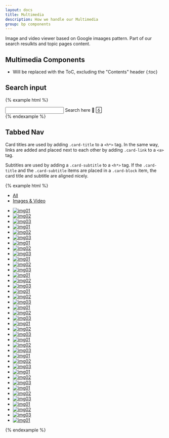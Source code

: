 ```yaml
---
layout: docs
title: Multimedia
description: How we handle our Multimedia
group: bp components
---
```


Image and video viewer based on Google imaages pattern. Part of our search resulkts and topic pages content. 

## Multimedia Components

* Will be replaced with the ToC, excluding the "Contents" header
{:toc}

## Search input

{% example html %}
<div class="search-input">
  <input type="text">
  <span class="searchHighlight"></span>
  <span class="bar"></span>
  <label>Search here</label>
  <span class="material-icons">&#xE8B6;</span>
  <span class="material-icons">&#xE14C;</span>
</div>
{% endexample %}

## Tabbed Nav

Card titles are used by adding `.card-title` to a `<h*>` tag. In the same way, links are added and placed next to each other by adding `.card-link` to  a `<a>` tag.

Subtitles are used by adding a `.card-subtitle` to a `<h*>` tag. If the `.card-title` and the `.card-subtitle` items are placed in a `.card-block` item, the card title and subtitle are aligned nicely.

  {% example html %}
  <div class="container serp"> <!--- container -->
    <div class="row">
      <div class="col-md-8">
        <ul class="nav nav-tabs">
          <li class="nav-item">
            <a class="nav-link" data-toggle="tab" href="#all" role="tab">All</a>
          </li>
          <li class="nav-item">
            <a class="nav-link active" data-toggle="tab" href="#multimedia" role="tab">Images &amp; Video</a>
          </li>
        </ul>
      </div>
      <ul id="og-grid" class="og-grid">
					<li>
						<a href="#" data-largesrc="../../../css/images/multimedia/1.jpg" data-title="Monoclonal gammopathy of undetermined significance" data-description="Natural history of Coxiella burnetii and serological/PCR results. Ac+: positive for antibodies to C burnetii, Ac++: strongly positive for antibodies to C burnetii, Ac-: negative for antibodies to C burnetii, PCR+: positive PCR for C burnetii, PCR++: strongly positive PCR for C burnetii, PCR-: negative PCR for C burnetii" data-citation="Eldin C, et al. Clin Microbiol Rev 2016; used with permission">
							<img src="../../../css/images/multimedia/thumbs/1.jpg" alt="img01">
						</a>
					</li>
					<li>
						<a href="#" data-largesrc="../../../css/images/multimedia/2.jpg" data-title="COPD" data-description="Natural history of Coxiella burnetii and serological/PCR results. Ac+: positive for antibodies to C burnetii, Ac++: strongly positive for antibodies to C burnetii, Ac-: negative for antibodies to C burnetii, PCR+: positive PCR for C burnetii, PCR++: strongly positive PCR for C burnetii, PCR-: negative PCR for C burnetii">
							<img src="../../../css/images/multimedia/thumbs/2.jpg" alt="img02">
						</a>
					</li>
					<li>
						<a href="#" data-largesrc="../../../css/images/multimedia/3.jpg" data-title="Bartonella infection" data-description="Natural history of Coxiella burnetii and serological/PCR results. Ac+: positive for antibodies to C burnetii, Ac++: strongly positive for antibodies to C burnetii, Ac-: negative for antibodies to C burnetii, PCR+: positive PCR for C burnetii, PCR++: strongly positive PCR for C burnetii, PCR-: negative PCR for C burnetii">
							<img src="../../../css/images/multimedia/thumbs/3.jpg" alt="img03">
						</a>
					</li>
					<li>
						<a href="#" data-largesrc="../../../css/images/multimedia/1.jpg" data-title="Monoclonal gammopathy of undetermined significance" data-description="Natural history of Coxiella burnetii and serological/PCR results. Ac+: positive for antibodies to C burnetii, Ac++: strongly positive for antibodies to C burnetii, Ac-: negative for antibodies to C burnetii, PCR+: positive PCR for C burnetii, PCR++: strongly positive PCR for C burnetii, PCR-: negative PCR for C burnetii">
							<img src="../../../css/images/multimedia/thumbs/1.jpg" alt="img01">
						</a>
					</li>
					<li>
						<a href="#" data-largesrc="../../../css/images/multimedia/2.jpg" data-title="COPD" data-description="Natural history of Coxiella burnetii and serological/PCR results. Ac+: positive for antibodies to C burnetii, Ac++: strongly positive for antibodies to C burnetii, Ac-: negative for antibodies to C burnetii, PCR+: positive PCR for C burnetii, PCR++: strongly positive PCR for C burnetii, PCR-: negative PCR for C burnetii">
							<img src="../../../css/images/multimedia/thumbs/2.jpg" alt="img02">
						</a>
					</li>
					<li>
						<a href="#" data-largesrc="../../../css/images/multimedia/3.jpg" data-title="Bartonella infection" data-description="Natural history of Coxiella burnetii and serological/PCR results. Ac+: positive for antibodies to C burnetii, Ac++: strongly positive for antibodies to C burnetii, Ac-: negative for antibodies to C burnetii, PCR+: positive PCR for C burnetii, PCR++: strongly positive PCR for C burnetii, PCR-: negative PCR for C burnetii">
							<img src="../../../css/images/multimedia/thumbs/3.jpg" alt="img03">
						</a>
					</li>
					<li>
						<a href="#" data-largesrc="../../../css/images/multimedia/1.jpg" data-title="Monoclonal gammopathy of undetermined significance" data-description="Natural history of Coxiella burnetii and serological/PCR results. Ac+: positive for antibodies to C burnetii, Ac++: strongly positive for antibodies to C burnetii, Ac-: negative for antibodies to C burnetii, PCR+: positive PCR for C burnetii, PCR++: strongly positive PCR for C burnetii, PCR-: negative PCR for C burnetii">
							<img src="../../../css/images/multimedia/thumbs/1.jpg" alt="img01">
						</a>
					</li>
					<li>
						<a href="#" data-largesrc="../../../css/images/multimedia/2.jpg" data-title="COPD" data-description="Natural history of Coxiella burnetii and serological/PCR results. Ac+: positive for antibodies to C burnetii, Ac++: strongly positive for antibodies to C burnetii, Ac-: negative for antibodies to C burnetii, PCR+: positive PCR for C burnetii, PCR++: strongly positive PCR for C burnetii, PCR-: negative PCR for C burnetii">
							<img src="../../../css/images/multimedia/thumbs/2.jpg" alt="img02">
						</a>
					</li>
					<li>
						<a href="#" data-largesrc="../../../css/images/multimedia/3.jpg" data-title="Bartonella infection" data-description="Natural history of Coxiella burnetii and serological/PCR results. Ac+: positive for antibodies to C burnetii, Ac++: strongly positive for antibodies to C burnetii, Ac-: negative for antibodies to C burnetii, PCR+: positive PCR for C burnetii, PCR++: strongly positive PCR for C burnetii, PCR-: negative PCR for C burnetii">
							<img src="../../../css/images/multimedia/thumbs/3.jpg" alt="img03">
						</a>
					</li>
					<li>
						<a href="#" data-largesrc="../../../css/images/multimedia/1.jpg" data-title="Monoclonal gammopathy of undetermined significance" data-description="Natural history of Coxiella burnetii and serological/PCR results. Ac+: positive for antibodies to C burnetii, Ac++: strongly positive for antibodies to C burnetii, Ac-: negative for antibodies to C burnetii, PCR+: positive PCR for C burnetii, PCR++: strongly positive PCR for C burnetii, PCR-: negative PCR for C burnetii">
							<img src="../../../css/images/multimedia/thumbs/1.jpg" alt="img01">
						</a>
					</li>
					<li>
						<a href="#" data-largesrc="../../../css/images/multimedia/2.jpg" data-title="COPD" data-description="Natural history of Coxiella burnetii and serological/PCR results. Ac+: positive for antibodies to C burnetii, Ac++: strongly positive for antibodies to C burnetii, Ac-: negative for antibodies to C burnetii, PCR+: positive PCR for C burnetii, PCR++: strongly positive PCR for C burnetii, PCR-: negative PCR for C burnetii">
							<img src="../../../css/images/multimedia/thumbs/2.jpg" alt="img02">
						</a>
					</li>
					<li>
						<a href="#" data-largesrc="../../../css/images/multimedia/3.jpg" data-title="Bartonella infection" data-description="Natural history of Coxiella burnetii and serological/PCR results. Ac+: positive for antibodies to C burnetii, Ac++: strongly positive for antibodies to C burnetii, Ac-: negative for antibodies to C burnetii, PCR+: positive PCR for C burnetii, PCR++: strongly positive PCR for C burnetii, PCR-: negative PCR for C burnetii">
							<img src="../../../css/images/multimedia/thumbs/3.jpg" alt="img03">
						</a>
					</li>
					<li>
						<a href="#" data-largesrc="../../../css/images/multimedia/1.jpg" data-title="Monoclonal gammopathy of undetermined significance" data-description="Natural history of Coxiella burnetii and serological/PCR results. Ac+: positive for antibodies to C burnetii, Ac++: strongly positive for antibodies to C burnetii, Ac-: negative for antibodies to C burnetii, PCR+: positive PCR for C burnetii, PCR++: strongly positive PCR for C burnetii, PCR-: negative PCR for C burnetii">
							<img src="../../../css/images/multimedia/thumbs/1.jpg" alt="img01">
						</a>
					</li>
					<li>
						<a href="#" data-largesrc="../../../css/images/multimedia/2.jpg" data-title="COPD" data-description="Natural history of Coxiella burnetii and serological/PCR results. Ac+: positive for antibodies to C burnetii, Ac++: strongly positive for antibodies to C burnetii, Ac-: negative for antibodies to C burnetii, PCR+: positive PCR for C burnetii, PCR++: strongly positive PCR for C burnetii, PCR-: negative PCR for C burnetii">
							<img src="../../../css/images/multimedia/thumbs/2.jpg" alt="img02">
						</a>
					</li>
					<li>
						<a href="#" data-largesrc="../../../css/images/multimedia/3.jpg" data-title="Bartonella infection" data-description="Natural history of Coxiella burnetii and serological/PCR results. Ac+: positive for antibodies to C burnetii, Ac++: strongly positive for antibodies to C burnetii, Ac-: negative for antibodies to C burnetii, PCR+: positive PCR for C burnetii, PCR++: strongly positive PCR for C burnetii, PCR-: negative PCR for C burnetii">
							<img src="../../../css/images/multimedia/thumbs/3.jpg" alt="img03">
						</a>
					</li>
					<li>
						<a href="#" data-largesrc="../../../css/images/multimedia/1.jpg" data-title="Monoclonal gammopathy of undetermined significance" data-description="Natural history of Coxiella burnetii and serological/PCR results. Ac+: positive for antibodies to C burnetii, Ac++: strongly positive for antibodies to C burnetii, Ac-: negative for antibodies to C burnetii, PCR+: positive PCR for C burnetii, PCR++: strongly positive PCR for C burnetii, PCR-: negative PCR for C burnetii">
							<img src="../../../css/images/multimedia/thumbs/1.jpg" alt="img01">
						</a>
					</li>
					<li>
						<a href="#" data-largesrc="../../../css/images/multimedia/2.jpg" data-title="COPD" data-description="Natural history of Coxiella burnetii and serological/PCR results. Ac+: positive for antibodies to C burnetii, Ac++: strongly positive for antibodies to C burnetii, Ac-: negative for antibodies to C burnetii, PCR+: positive PCR for C burnetii, PCR++: strongly positive PCR for C burnetii, PCR-: negative PCR for C burnetii">
							<img src="../../../css/images/multimedia/thumbs/2.jpg" alt="img02">
						</a>
					</li>
					<li>
						<a href="#" data-largesrc="../../../css/images/multimedia/3.jpg" data-title="Bartonella infection" data-description="Natural history of Coxiella burnetii and serological/PCR results. Ac+: positive for antibodies to C burnetii, Ac++: strongly positive for antibodies to C burnetii, Ac-: negative for antibodies to C burnetii, PCR+: positive PCR for C burnetii, PCR++: strongly positive PCR for C burnetii, PCR-: negative PCR for C burnetii">
							<img src="../../../css/images/multimedia/thumbs/3.jpg" alt="img03">
						</a>
					</li>
					<li>
						<a href="#" data-largesrc="../../../css/images/multimedia/1.jpg" data-title="Monoclonal gammopathy of undetermined significance" data-description="Natural history of Coxiella burnetii and serological/PCR results. Ac+: positive for antibodies to C burnetii, Ac++: strongly positive for antibodies to C burnetii, Ac-: negative for antibodies to C burnetii, PCR+: positive PCR for C burnetii, PCR++: strongly positive PCR for C burnetii, PCR-: negative PCR for C burnetii">
							<img src="../../../css/images/multimedia/thumbs/1.jpg" alt="img01">
						</a>
					</li>
					<li>
						<a href="#" data-largesrc="../../../css/images/multimedia/2.jpg" data-title="COPD" data-description="Natural history of Coxiella burnetii and serological/PCR results. Ac+: positive for antibodies to C burnetii, Ac++: strongly positive for antibodies to C burnetii, Ac-: negative for antibodies to C burnetii, PCR+: positive PCR for C burnetii, PCR++: strongly positive PCR for C burnetii, PCR-: negative PCR for C burnetii">
							<img src="../../../css/images/multimedia/thumbs/2.jpg" alt="img02">
						</a>
					</li>
					<li>
						<a href="#" data-largesrc="../../../css/images/multimedia/3.jpg" data-title="Bartonella infection" data-description="Natural history of Coxiella burnetii and serological/PCR results. Ac+: positive for antibodies to C burnetii, Ac++: strongly positive for antibodies to C burnetii, Ac-: negative for antibodies to C burnetii, PCR+: positive PCR for C burnetii, PCR++: strongly positive PCR for C burnetii, PCR-: negative PCR for C burnetii">
							<img src="../../../css/images/multimedia/thumbs/3.jpg" alt="img03">
						</a>
					</li>
					<li>
						<a href="#" data-largesrc="../../../css/images/multimedia/1.jpg" data-title="Monoclonal gammopathy of undetermined significance" data-description="Natural history of Coxiella burnetii and serological/PCR results. Ac+: positive for antibodies to C burnetii, Ac++: strongly positive for antibodies to C burnetii, Ac-: negative for antibodies to C burnetii, PCR+: positive PCR for C burnetii, PCR++: strongly positive PCR for C burnetii, PCR-: negative PCR for C burnetii">
							<img src="../../../css/images/multimedia/thumbs/1.jpg" alt="img01">
						</a>
					</li>
					<li>
						<a href="#" data-largesrc="../../../css/images/multimedia/2.jpg" data-title="COPD" data-description="Natural history of Coxiella burnetii and serological/PCR results. Ac+: positive for antibodies to C burnetii, Ac++: strongly positive for antibodies to C burnetii, Ac-: negative for antibodies to C burnetii, PCR+: positive PCR for C burnetii, PCR++: strongly positive PCR for C burnetii, PCR-: negative PCR for C burnetii">
							<img src="../../../css/images/multimedia/thumbs/2.jpg" alt="img02">
						</a>
					</li>
					<li>
						<a href="#" data-largesrc="../../../css/images/multimedia/3.jpg" data-title="Bartonella infection" data-description="Natural history of Coxiella burnetii and serological/PCR results. Ac+: positive for antibodies to C burnetii, Ac++: strongly positive for antibodies to C burnetii, Ac-: negative for antibodies to C burnetii, PCR+: positive PCR for C burnetii, PCR++: strongly positive PCR for C burnetii, PCR-: negative PCR for C burnetii">
							<img src="../../../css/images/multimedia/thumbs/3.jpg" alt="img03">
						</a>
					</li>
					<li>
						<a href="#" data-largesrc="../../../css/images/multimedia/1.jpg" data-title="Monoclonal gammopathy of undetermined significance" data-description="Natural history of Coxiella burnetii and serological/PCR results. Ac+: positive for antibodies to C burnetii, Ac++: strongly positive for antibodies to C burnetii, Ac-: negative for antibodies to C burnetii, PCR+: positive PCR for C burnetii, PCR++: strongly positive PCR for C burnetii, PCR-: negative PCR for C burnetii">
							<img src="../../../css/images/multimedia/thumbs/1.jpg" alt="img01">
						</a>
					</li>
					<li>
						<a href="#" data-largesrc="../../../css/images/multimedia/2.jpg" data-title="COPD" data-description="Natural history of Coxiella burnetii and serological/PCR results. Ac+: positive for antibodies to C burnetii, Ac++: strongly positive for antibodies to C burnetii, Ac-: negative for antibodies to C burnetii, PCR+: positive PCR for C burnetii, PCR++: strongly positive PCR for C burnetii, PCR-: negative PCR for C burnetii">
							<img src="../../../css/images/multimedia/thumbs/2.jpg" alt="img02">
						</a>
					</li>
					<li>
						<a href="#" data-largesrc="../../../css/images/multimedia/3.jpg" data-title="Bartonella infection" data-description="Natural history of Coxiella burnetii and serological/PCR results. Ac+: positive for antibodies to C burnetii, Ac++: strongly positive for antibodies to C burnetii, Ac-: negative for antibodies to C burnetii, PCR+: positive PCR for C burnetii, PCR++: strongly positive PCR for C burnetii, PCR-: negative PCR for C burnetii">
							<img src="../../../css/images/multimedia/thumbs/3.jpg" alt="img03">
						</a>
					</li>
					<li>
						<a href="#" data-largesrc="../../../css/images/multimedia/1.jpg" data-title="Monoclonal gammopathy of undetermined significance" data-description="Natural history of Coxiella burnetii and serological/PCR results. Ac+: positive for antibodies to C burnetii, Ac++: strongly positive for antibodies to C burnetii, Ac-: negative for antibodies to C burnetii, PCR+: positive PCR for C burnetii, PCR++: strongly positive PCR for C burnetii, PCR-: negative PCR for C burnetii">
							<img src="../../../css/images/multimedia/thumbs/1.jpg" alt="img01">
						</a>
					</li>
					<li>
						<a href="#" data-largesrc="../../../css/images/multimedia/2.jpg" data-title="COPD" data-description="Natural history of Coxiella burnetii and serological/PCR results. Ac+: positive for antibodies to C burnetii, Ac++: strongly positive for antibodies to C burnetii, Ac-: negative for antibodies to C burnetii, PCR+: positive PCR for C burnetii, PCR++: strongly positive PCR for C burnetii, PCR-: negative PCR for C burnetii">
							<img src="../../../css/images/multimedia/thumbs/2.jpg" alt="img02">
						</a>
					</li>
					<li>
						<a href="#" data-largesrc="../../../css/images/multimedia/3.jpg" data-title="Bartonella infection" data-description="Natural history of Coxiella burnetii and serological/PCR results. Ac+: positive for antibodies to C burnetii, Ac++: strongly positive for antibodies to C burnetii, Ac-: negative for antibodies to C burnetii, PCR+: positive PCR for C burnetii, PCR++: strongly positive PCR for C burnetii, PCR-: negative PCR for C burnetii">
							<img src="../../../css/images/multimedia/thumbs/3.jpg" alt="img03">
						</a>
					</li>
					<li>
						<a href="#" data-largesrc="../../../css/images/multimedia/1.jpg" data-title="Monoclonal gammopathy of undetermined significance" data-description="Natural history of Coxiella burnetii and serological/PCR results. Ac+: positive for antibodies to C burnetii, Ac++: strongly positive for antibodies to C burnetii, Ac-: negative for antibodies to C burnetii, PCR+: positive PCR for C burnetii, PCR++: strongly positive PCR for C burnetii, PCR-: negative PCR for C burnetii">
							<img src="../../../css/images/multimedia/thumbs/1.jpg" alt="img01">
						</a>
					</li>
					<li>
						<a href="#" data-largesrc="../../../css/images/multimedia/2.jpg" data-title="COPD" data-description="Natural history of Coxiella burnetii and serological/PCR results. Ac+: positive for antibodies to C burnetii, Ac++: strongly positive for antibodies to C burnetii, Ac-: negative for antibodies to C burnetii, PCR+: positive PCR for C burnetii, PCR++: strongly positive PCR for C burnetii, PCR-: negative PCR for C burnetii">
							<img src="../../../css/images/multimedia/thumbs/2.jpg" alt="img02">
						</a>
					</li>
					<li>
						<a href="#" data-largesrc="../../../css/images/multimedia/3.jpg" data-title="Bartonella infection" data-description="Natural history of Coxiella burnetii and serological/PCR results. Ac+: positive for antibodies to C burnetii, Ac++: strongly positive for antibodies to C burnetii, Ac-: negative for antibodies to C burnetii, PCR+: positive PCR for C burnetii, PCR++: strongly positive PCR for C burnetii, PCR-: negative PCR for C burnetii">
							<img src="../../../css/images/multimedia/thumbs/3.jpg" alt="img03">
						</a>
					</li>
					<li>
						<a href="#" data-largesrc="../../../css/images/multimedia/1.jpg" data-title="Monoclonal gammopathy of undetermined significance" data-description="Natural history of Coxiella burnetii and serological/PCR results. Ac+: positive for antibodies to C burnetii, Ac++: strongly positive for antibodies to C burnetii, Ac-: negative for antibodies to C burnetii, PCR+: positive PCR for C burnetii, PCR++: strongly positive PCR for C burnetii, PCR-: negative PCR for C burnetii">
							<img src="../../../css/images/multimedia/thumbs/1.jpg" alt="img01">
						</a>
					</li>
					<li>
						<a href="#" data-largesrc="../../../css/images/multimedia/2.jpg" data-title="COPD" data-description="Natural history of Coxiella burnetii and serological/PCR results. Ac+: positive for antibodies to C burnetii, Ac++: strongly positive for antibodies to C burnetii, Ac-: negative for antibodies to C burnetii, PCR+: positive PCR for C burnetii, PCR++: strongly positive PCR for C burnetii, PCR-: negative PCR for C burnetii">
							<img src="../../../css/images/multimedia/thumbs/2.jpg" alt="img02">
						</a>
					</li>
					<li>
						<a href="#" data-largesrc="../../../css/images/multimedia/3.jpg" data-title="Bartonella infection" data-description="Natural history of Coxiella burnetii and serological/PCR results. Ac+: positive for antibodies to C burnetii, Ac++: strongly positive for antibodies to C burnetii, Ac-: negative for antibodies to C burnetii, PCR+: positive PCR for C burnetii, PCR++: strongly positive PCR for C burnetii, PCR-: negative PCR for C burnetii">
							<img src="../../../css/images/multimedia/thumbs/3.jpg" alt="img03">
						</a>
					</li>
					<li>
						<a href="#" data-largesrc="../../../css/images/multimedia/1.jpg" data-title="Monoclonal gammopathy of undetermined significance" data-description="Natural history of Coxiella burnetii and serological/PCR results. Ac+: positive for antibodies to C burnetii, Ac++: strongly positive for antibodies to C burnetii, Ac-: negative for antibodies to C burnetii, PCR+: positive PCR for C burnetii, PCR++: strongly positive PCR for C burnetii, PCR-: negative PCR for C burnetii">
							<img src="../../../css/images/multimedia/thumbs/1.jpg" alt="img01">
						</a>
					</li>
					<li>
						<a href="#" data-largesrc="../../../css/images/multimedia/2.jpg" data-title="COPD" data-description="Natural history of Coxiella burnetii and serological/PCR results. Ac+: positive for antibodies to C burnetii, Ac++: strongly positive for antibodies to C burnetii, Ac-: negative for antibodies to C burnetii, PCR+: positive PCR for C burnetii, PCR++: strongly positive PCR for C burnetii, PCR-: negative PCR for C burnetii">
							<img src="../../../css/images/multimedia/thumbs/2.jpg" alt="img02">
						</a>
					</li>
					<li>
						<a href="#" data-largesrc="../../../css/images/multimedia/3.jpg" data-title="Bartonella infection" data-description="Natural history of Coxiella burnetii and serological/PCR results. Ac+: positive for antibodies to C burnetii, Ac++: strongly positive for antibodies to C burnetii, Ac-: negative for antibodies to C burnetii, PCR+: positive PCR for C burnetii, PCR++: strongly positive PCR for C burnetii, PCR-: negative PCR for C burnetii">
							<img src="../../../css/images/multimedia/thumbs/3.jpg" alt="img03">
						</a>
					</li>
					<li>
						<a href="#" data-largesrc="../../../css/images/multimedia/1.jpg" data-title="Monoclonal gammopathy of undetermined significance" data-description="Natural history of Coxiella burnetii and serological/PCR results. Ac+: positive for antibodies to C burnetii, Ac++: strongly positive for antibodies to C burnetii, Ac-: negative for antibodies to C burnetii, PCR+: positive PCR for C burnetii, PCR++: strongly positive PCR for C burnetii, PCR-: negative PCR for C burnetii">
							<img src="../../../css/images/multimedia/thumbs/1.jpg" alt="img01">
						</a>
					</li>
				</ul>
    </div><!--- /row -->
  </div> <!--- /container -->
  {% endexample %}


